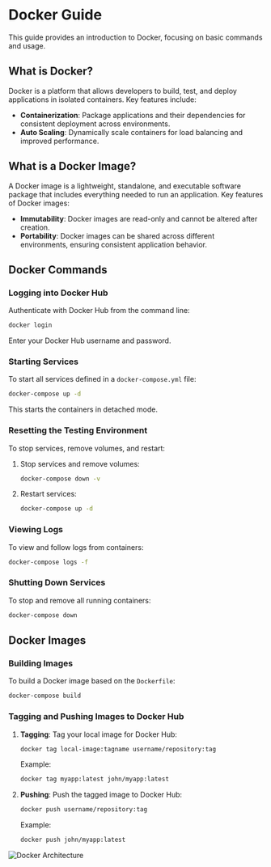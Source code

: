# Docker Guide

This guide provides an introduction to Docker, focusing on basic commands and usage.

## What is Docker?
Docker is a platform that allows developers to build, test, and deploy applications in isolated containers. Key features include:
- **Containerization**: Package applications and their dependencies for consistent deployment across environments.
- **Auto Scaling**: Dynamically scale containers for load balancing and improved performance.

## What is a Docker Image?
A Docker image is a lightweight, standalone, and executable software package that includes everything needed to run an application. Key features of Docker images:
- **Immutability**: Docker images are read-only and cannot be altered after creation.
- **Portability**: Docker images can be shared across different environments, ensuring consistent application behavior.

## Docker Commands

### Logging into Docker Hub
Authenticate with Docker Hub from the command line:
```bash
docker login
```
Enter your Docker Hub username and password.

### Starting Services
To start all services defined in a `docker-compose.yml` file:
```bash
docker-compose up -d
```
This starts the containers in detached mode.

### Resetting the Testing Environment
To stop services, remove volumes, and restart:
1. Stop services and remove volumes:
    ```bash
    docker-compose down -v
    ```
2. Restart services:
    ```bash
    docker-compose up -d
    ```

### Viewing Logs
To view and follow logs from containers:
```bash
docker-compose logs -f
```

### Shutting Down Services
To stop and remove all running containers:
```bash
docker-compose down
```

## Docker Images

### Building Images
To build a Docker image based on the `Dockerfile`:
```bash
docker-compose build
```

### Tagging and Pushing Images to Docker Hub

1. **Tagging**: Tag your local image for Docker Hub:
    ```bash
    docker tag local-image:tagname username/repository:tag
    ```
    Example:
    ```bash
    docker tag myapp:latest john/myapp:latest
    ```

2. **Pushing**: Push the tagged image to Docker Hub:
    ```bash
    docker push username/repository:tag
    ```
    Example:
    ```bash
    docker push john/myapp:latest
    ```
![Docker Architecture](https://media.geeksforgeeks.org/wp-content/uploads/20221205115118/Architecture-of-Docker.png)
